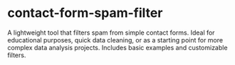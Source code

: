 # contact-form-spam-filter
A lightweight tool that filters spam from simple contact forms. Ideal for educational purposes, quick data cleaning, or as a starting point for more complex data analysis projects. Includes basic examples and customizable filters.
